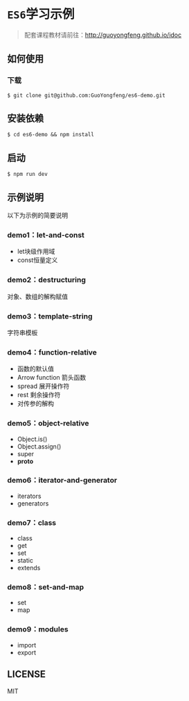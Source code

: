 # `ES6`学习示例

> 配套课程教材请前往：http://guoyongfeng.github.io/idoc

## 如何使用

### 下载
```
$ git clone git@github.com:GuoYongfeng/es6-demo.git
```

## 安装依赖
```
$ cd es6-demo && npm install
```

## 启动
```
$ npm run dev
```

## 示例说明

以下为示例的简要说明

### demo1：let-and-const

- let块级作用域
- const恒量定义

### demo2：destructuring

对象、数组的解构赋值

### demo3：template-string

字符串模板

### demo4：function-relative

- 函数的默认值
- Arrow function 箭头函数
- spread 展开操作符
- rest 剩余操作符
- 对传参的解构

### demo5：object-relative

- Object.is()
- Object.assign()
- super
- __proto__

### demo6：iterator-and-generator

- iterators
- generators

### demo7：class

- class
- get
- set
- static
- extends

### demo8：set-and-map

- set
- map

### demo9：modules

- import
- export

## LICENSE

MIT
